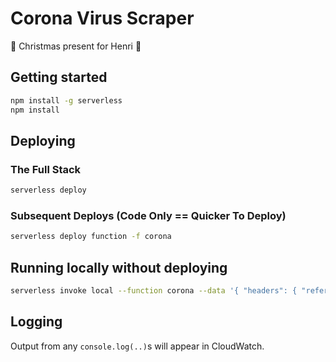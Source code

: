 # Corona Virus Scraper

🎁 Christmas present for Henri 🎁 

## Getting started

```bash
npm install -g serverless
npm install
```

## Deploying

### The Full Stack

```bash
serverless deploy
```

### Subsequent Deploys (Code Only == Quicker To Deploy)

```bash
serverless deploy function -f corona
```

## Running locally without deploying

```bash
serverless invoke local --function corona --data '{ "headers": { "referer": "https://foo/?postcode=HP27%209EN" } }'
```

## Logging

Output from any `console.log(..)`s will appear in CloudWatch.